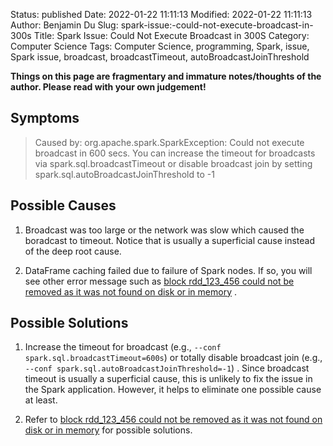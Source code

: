 Status: published
Date: 2022-01-22 11:11:13
Modified: 2022-01-22 11:11:13
Author: Benjamin Du
Slug: spark-issue:-could-not-execute-broadcast-in-300s
Title: Spark Issue: Could Not Execute Broadcast in 300S
Category: Computer Science
Tags: Computer Science, programming, Spark, issue, Spark issue, broadcast, broadcastTimeout, autoBroadcastJoinThreshold

**Things on this page are fragmentary and immature notes/thoughts of the author. Please read with your own judgement!**

## Symptoms

> Caused by: org.apache.spark.SparkException: Could not execute broadcast in 600 secs. You can increase the timeout for broadcasts via spark.sql.broadcastTimeout or disable broadcast join by setting spark.sql.autoBroadcastJoinThreshold to -1

## Possible Causes 

1. Broadcast was too large or the network was slow which caused the boradcast to timeout. 
    Notice that is usually a superficial cause instead of the deep root cause.

2. DataFrame caching failed due to failure of Spark nodes.
    If so,
    you will see other error message such as
    [block rdd_123_456 could not be removed as it was not found on disk or in memory](http://www.legendu.net/misc/blog/spark-issue:-block-could-not-be-removed-as-it-was-not-found-on-disk-or-in-memory/)
    .

## Possible Solutions 

1. Increase the timeout for broadcast
    (e.g., `--conf spark.sql.broadcastTimeout=600s`)
    or totally disable broadcast join
    (e.g., `--conf spark.sql.autoBroadcastJoinThreshold=-1`)
    .
    Since broadcast timeout is usually a superficial cause,
    this is unlikely to fix the issue in the Spark application.
    However,
    it helps to eliminate one possible cause at least.

2. Refer to 
    [block rdd_123_456 could not be removed as it was not found on disk or in memory](http://www.legendu.net/misc/blog/spark-issue:-block-could-not-be-removed-as-it-was-not-found-on-disk-or-in-memory/)
    for possible solutions.
